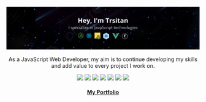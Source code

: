 <div align="center">

  [![Banner](./readme_assets/banner.png)](https://github.com/tristan-greffe)

  <p>As a JavaScript Web Developer, my aim is to continue developing my skills and add value to every project I work on.</p>

  <p>
    <img src="https://img.shields.io/badge/Code-JavaScript-informational?style=flat&color=informational&logo=javascript" />
    <img src="https://img.shields.io/badge/Code-JavaScript-informational?style=flat&color=informational&logo=javascript" />
    <img src="https://img.shields.io/badge/Code-Vue-informational?style=flat&color=informational&logo=vue.js" />
    <img src="https://img.shields.io/badge/Code-Node-informational?style=flat&color=informational&logo=node.js" />
    <img src="https://img.shields.io/badge/Tool-Webpack-informational?style=flat&color=warning&logo=webpack" />
    <img src="https://img.shields.io/badge/Tool-SCSS-informational?style=flat&color=warning&logo=sass" />
    <img src="https://img.shields.io/badge/Tool-Docker-informational?style=flat&color=warning&logo=docker" />
  </p>

 <h4><a href="https://tristan-greffe.github.io/portfolio/">My Portfolio</a></h4>

</div>